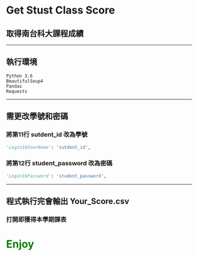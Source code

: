 # Get Stust Class Score
## 取得南台科大課程成績

****
## 執行環境

```
Python 3.6
BeautifulSoup4
Pandas
Requests
```
***
## 需更改學號和密碼

### 將第11行 sutdent_id 改為學號

```python
'Login1$UserName': 'sutdent_id',
```

### 將第12行 student_password 改為密碼

```python
'Login1$Password': 'student_password',
```

***
## 程式執行完會輸出 Your_Score.csv
### 打開即獲得本學期課表

# <font color="green"> **Enjoy** </font>
